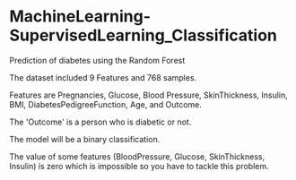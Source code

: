 # MachineLearning-SupervisedLearning_Classification
Prediction of diabetes using the Random Forest

The dataset included 9 Features and 768 samples.

Features are Pregnancies, Glucose, Blood Pressure, SkinThickness, Insulin, BMI, DiabetesPedigreeFunction, Age, and Outcome.

The 'Outcome' is a person who is diabetic or not.

The model will be a binary classification.

The value of some features (BloodPressure, Glucose, SkinThickness, Insulin) is zero which is impossible so you have to tackle this problem.
